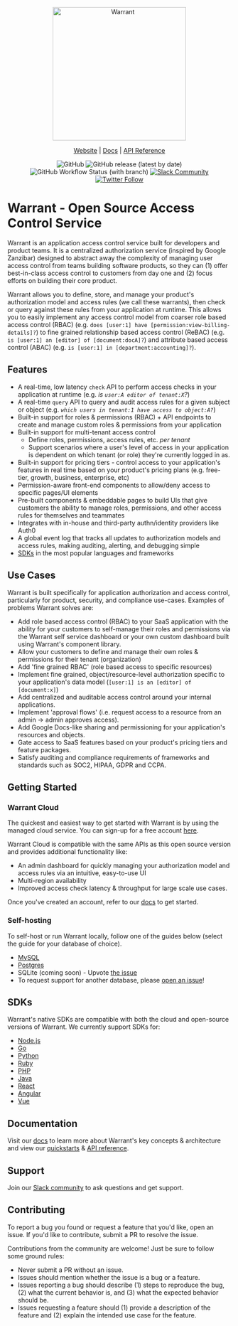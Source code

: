 <p align="center">
    <a href="https://warrant.dev/"><img src="https://warrant.dev/images/logo-primary-wide.png" width="300px" alt="Warrant" /></a>
</p>
<p align="center">
  <a href="https://warrant.dev/">Website</a> |
  <a href="https://docs.warrant.dev/">Docs</a> |
  <a href="https://docs.warrant.dev/objecttypes/get-all-object-types/">API Reference</a>
</p>

<p align="center">
    <img alt="GitHub" src="https://img.shields.io/github/license/warrant-dev/warrant?color=4F0DCC">
    <img alt="GitHub release (latest by date)" src="https://img.shields.io/github/v/release/warrant-dev/warrant?color=FF5E00">
    <img alt="GitHub Workflow Status (with branch)" src="https://img.shields.io/github/actions/workflow/status/warrant-dev/warrant/ci.yaml?branch=main">
    <a href="https://join.slack.com/t/warrantcommunity/shared_invite/zt-12g84updv-5l1pktJf2bI5WIKN4_~f4w"><img alt="Slack Community" src="https://img.shields.io/badge/Slack Community-4A154B?style=flat&logo=slack"></a>
    <a href="https://twitter.com/warrant_dev"><img alt="Twitter Follow" src="https://img.shields.io/twitter/follow/warrant_dev?logo=twitter&style=flat&color=1DA1F2"></a>
</p>

# Warrant - Open Source Access Control Service

Warrant is an application access control service built for developers and product teams. It is a centralized authorization service (inspired by Google Zanzibar) designed to abstract away the complexity of managing user access control from teams building software products, so they can (1) offer best-in-class access control to customers from day one and (2) focus efforts on building their core product.

Warrant allows you to define, store, and manage your product's authorization model and access rules (we call these warrants), then check or query against these rules from your application at runtime. This allows you to easily implement any access control model from coarser role based access control (RBAC) (e.g. `does [user:1] have [permission:view-billing-details]?`) to fine grained relationship based access control (ReBAC) (e.g. `is [user:1] an [editor] of [document:docA]?`) and attribute based access control (ABAC) (e.g. `is [user:1] in [department:accounting]?`).

## Features

- A real-time, low latency `check` API to perform access checks in your application at runtime (e.g. _is `user:A editor of tenant:X`?_)
- A real-time `query` API to query and audit access rules for a given subject or object (e.g. _`which users in tenant:1 have access to object:A?`_)
- Built-in support for roles & permissions (RBAC) + API endpoints to create and manage custom roles & permissions from your application
- Built-in support for multi-tenant access control
  - Define roles, permissions, access rules, etc. _per tenant_
  - Support scenarios where a user's level of access in your application is dependent on which tenant (or role) they're currently logged in as.
- Built-in support for pricing tiers - control access to your application's features in real time based on your product's pricing plans (e.g. free-tier, growth, business, enterprise, etc)
- Permission-aware front-end components to allow/deny access to specific pages/UI elements
- Pre-built components & embeddable pages to build UIs that give customers the ability to manage roles, permissions, and other access rules for themselves and teammates
- Integrates with in-house and third-party authn/identity providers like Auth0
- A global event log that tracks all updates to authorization models and access rules, making auditing, alerting, and debugging simple
- [SDKs](#sdks) in the most popular languages and frameworks

## Use Cases

Warrant is built specifically for application authorization and access control, particularly for product, security, and compliance use-cases. Examples of problems Warrant solves are:

- Add role based access control (RBAC) to your SaaS application with the ability for your customers to self-manage their roles and permissions via the Warrant self service dashboard or your own custom dashboard built using Warrant's component library.
- Allow your customers to define and manage their own roles & permissions for their tenant (organization)
- Add 'fine grained RBAC' (role based access to specific resources)
- Implement fine grained, object/resource-level authorization specific to your application's data model (`[user:1] is an [editor] of [document:x]`)
- Add centralized and auditable access control around your internal applications.
- Implement 'approval flows' (i.e. request access to a resource from an admin -> admin approves access).
- Add Google Docs-like sharing and permissioning for your application's resources and objects.
- Gate access to SaaS features based on your product's pricing tiers and feature packages.
- Satisfy auditing and compliance requirements of frameworks and standards such as SOC2, HIPAA, GDPR and CCPA.

## Getting Started

### Warrant Cloud

The quickest and easiest way to get started with Warrant is by using the managed cloud service. You can sign-up for a free account [here](https://app.warrant.dev/signup).

Warrant Cloud is compatible with the same APIs as this open source version and provides additional functionality like:

- An admin dashboard for quickly managing your authorization model and access rules via an intuitive, easy-to-use UI
- Multi-region availability
- Improved access check latency & throughput for large scale use cases.

Once you've created an account, refer to our [docs](https://docs.warrant.dev/) to get started.

### Self-hosting

To self-host or run Warrant locally, follow one of the guides below (select the guide for your database of choice).

- [MySQL](/migrations/datastore/mysql/README.md)
- [Postgres](/migrations/datastore/postgres/README.md)
- SQLite (coming soon) - Upvote [the issue](https://github.com/warrant-dev/warrant/issues/14)
- To request support for another database, please [open an issue](https://github.com/warrant-dev/warrant/issues/new/choose)!

## SDKs

Warrant's native SDKs are compatible with both the cloud and open-source versions of Warrant. We currently support SDKs for:

- [Node.js](https://github.com/warrant-dev/warrant-node)
- [Go](https://github.com/warrant-dev/warrant-go)
- [Python](https://github.com/warrant-dev/warrant-python)
- [Ruby](https://github.com/warrant-dev/warrant-ruby)
- [PHP](https://github.com/warrant-dev/warrant-php)
- [Java](https://github.com/warrant-dev/warrant-java)
- [React](https://github.com/warrant-dev/react-warrant-js)
- [Angular](https://github.com/warrant-dev/angular-warrant)
- [Vue](https://github.com/warrant-dev/vue-warrant)

## Documentation

Visit our [docs](https://docs.warrant.dev/) to learn more about Warrant's key concepts & architecture and view our [quickstarts](https://docs.warrant.dev/quickstart/role-based-access-control/) & [API reference](https://docs.warrant.dev/objecttypes/get-all-object-types/).

## Support

Join our [Slack community](https://join.slack.com/t/warrantcommunity/shared_invite/zt-12g84updv-5l1pktJf2bI5WIKN4_~f4w) to ask questions and get support.

## Contributing

To report a bug you found or request a feature that you'd like, open an issue. If you'd like to contribute, submit a PR to resolve the issue.

Contributions from the community are welcome! Just be sure to follow some ground rules:

- Never submit a PR without an issue.
- Issues should mention whether the issue is a bug or a feature.
- Issues reporting a bug should describe (1) steps to reproduce the bug, (2) what the current behavior is, and (3) what the expected behavior should be.
- Issues requesting a feature should (1) provide a description of the feature and (2) explain the intended use case for the feature.
